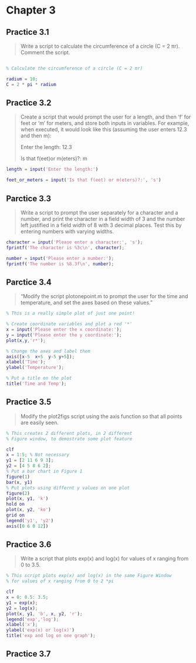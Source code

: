 # Chapter 3

## Practice 3.1

> Write a script to calculate the circumference of a circle (C = 2 πr). Comment the script.

```MATLAB

% Calculate the circumference of a circle (C = 2 πr)

radium = 10;
C = 2 * pi * radium
```

## Practice 3.2

> Create a script that would prompt the user for a length, and then ‘f’ for feet or ‘m’ for meters, and store both inputs in variables. For example, when executed, it would look like this (assuming the user enters 12.3 and then m):
>
> Enter the length: 12.3
>
> Is that f(eet)or m(eters)?: m

```MATLAB
length = input('Enter the length:')

feet_or_meters = input('Is that f(eet) or m(eters)?:', 's')

```

## Parctice 3.3

> Write a script to prompt the user separately for a character and a number, and print the character in a field width of 3 and the number left justified in a field width of 8 with 3 decimal places. Test this by entering numbers with varying widths.

```MATLAB
character = input('Please enter a character:', 's');
fprintf('The character is %3c\n', character);

number = input('Please enter a number:');
fprintf('The number is %8.3f\n', number);
```

## Parctice 3.4

> “Modify the script plotonepoint.m to prompt the user for the time and temperature, and set the axes based on these values.”

```MATLAB
% This is a really simple plot of just one point!

% Create coordinate variables and plot a red '*'
x = input('Please enter the x coordinate:');
y = input('Please enter the y coordinate:');
plot(x,y,'r*');

% Change the axes and label them
axis([x-5  x+5  y-5 y+5]);
xlabel('Time');
ylabel('Temperature');

% Put a title on the plot
title('Time and Temp');
```

## Practice 3.5

> Modify the plot2figs script using the axis function so that all points are easily seen.

```MATLAB
% This creates 2 different plots, in 2 different
% Figure window, to demostrate some plot feature

clf
x = 1:5; % Not necessary
y1 = [2 11 6 9 3];
y2 = [4 5 8 6 2];
% Put a bar chart in Figure 1
figure(1)
bar(x, y1)
% Put plots using differnt y values on one plot
figure(2)
plot(x, y1, 'k')
hold on
plot(x, y2, 'ko')
grid on
legend('y1', 'y2')
axis([0 6 0 12])
```

## Practice 3.6

> Write a script that plots exp(x) and log(x) for values of x ranging from 0 to 3.5.

```MATLAB
% This script plots exp(x) and log(x) in the same Figure Window
% for values of x ranging from 0 to 2 *pi

clf
x = 0: 0.5: 3.5;
y1 = exp(x);
y2 = log(x);
plot(x, y1, 'b', x, y2, 'r');
legend('exp','log');
xlabel('x');
ylabel('exp(x) or log(x)')
title('exp and log on one graph');
```

## Practice 3.7